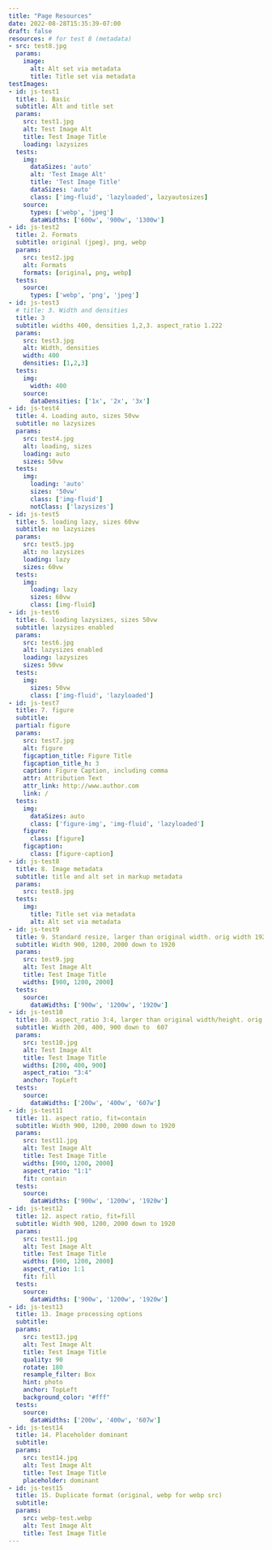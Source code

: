 ```yaml
---
title: "Page Resources"
date: 2022-08-28T15:35:39-07:00
draft: false
resources: # for test 8 (metadata)
- src: test8.jpg
  params:
    image:
      alt: Alt set via metadata
      title: Title set via metadata
testImages:
- id: js-test1
  title: 1. Basic
  subtitle: Alt and title set
  params:
    src: test1.jpg
    alt: Test Image Alt
    title: Test Image Title
    loading: lazysizes
  tests:
    img:
      dataSizes: 'auto'
      alt: 'Test Image Alt'
      title: 'Test Image Title'
      dataSizes: 'auto'
      class: ['img-fluid', 'lazyloaded', lazyautosizes]
    source: 
      types: ['webp', 'jpeg']
      dataWidths: ['600w', '900w', '1300w']
- id: js-test2
  title: 2. Formats
  subtitle: original (jpeg), png, webp
  params:
    src: test2.jpg
    alt: Formats
    formats: [original, png, webp]
  tests: 
    source:
      types: ['webp', 'png', 'jpeg'] 
- id: js-test3
  # title: 3. Width and densities
  title: 3
  subtitle: widths 400, densities 1,2,3. aspect_ratio 1.222
  params:
    src: test3.jpg
    alt: Width, densities
    width: 400
    densities: [1,2,3]
  tests:
    img:
      width: 400
    source: 
      dataDensities: ['1x', '2x', '3x']
- id: js-test4
  title: 4. Loading auto, sizes 50vw
  subtitle: no lazysizes
  params:
    src: test4.jpg
    alt: loading, sizes
    loading: auto
    sizes: 50vw
  tests:
    img: 
      loading: 'auto'
      sizes: '50vw'
      class: ['img-fluid']
      notClass: ['lazysizes']
- id: js-test5
  title: 5. loading lazy, sizes 60vw
  subtitle: no lazysizes
  params:
    src: test5.jpg
    alt: no lazysizes
    loading: lazy
    sizes: 60vw
  tests:
    img: 
      loading: lazy
      sizes: 60vw
      class: [img-fluid]
- id: js-test6
  title: 6. loading lazysizes, sizes 50vw
  subtitle: lazysizes enabled
  params:
    src: test6.jpg
    alt: lazysizes enabled
    loading: lazysizes
    sizes: 50vw
  tests:
    img:
      sizes: 50vw
      class: ['img-fluid', 'lazyloaded']
- id: js-test7
  title: 7. figure
  subtitle: 
  partial: figure
  params:
    src: test7.jpg
    alt: figure
    figcaption_title: Figure Title
    figcaption_title_h: 3
    caption: Figure Caption, including comma
    attr: Attribution Text
    attr_link: http://www.author.com
    link: /
  tests:
    img:
      dataSizes: auto
      class: ['figure-img', 'img-fluid', 'lazyloaded']
    figure:
      class: [figure]
    figcaption:
      class: [figure-caption]
- id: js-test8
  title: 8. Image metadata
  subtitle: title and alt set in markup metadata
  params:
    src: test8.jpg
  tests:
    img:
      title: Title set via metadata
      alt: Alt set via metadata
- id: js-test9
  title: 9. Standard resize, larger than original width. orig width 1920px
  subtitle: Width 900, 1200, 2000 down to 1920
  params:
    src: test9.jpg
    alt: Test Image Alt
    title: Test Image Title
    widths: [900, 1200, 2000]
  tests:
    source: 
      dataWidths: ['900w', '1200w', '1920w']
- id: js-test10
  title: 10. aspect_ratio 3:4, larger than original width/height. orig width 1920px
  subtitle: Width 200, 400, 900 down to  607
  params:
    src: test10.jpg
    alt: Test Image Alt
    title: Test Image Title
    widths: [200, 400, 900]
    aspect_ratio: "3:4"
    anchor: TopLeft
  tests:
    source: 
      dataWidths: ['200w', '400w', '607w']
- id: js-test11
  title: 11. aspect ratio, fit=contain
  subtitle: Width 900, 1200, 2000 down to 1920
  params:
    src: test11.jpg
    alt: Test Image Alt
    title: Test Image Title
    widths: [900, 1200, 2000]
    aspect_ratio: "1:1"
    fit: contain
  tests:
    source: 
      dataWidths: ['900w', '1200w', '1920w']
- id: js-test12
  title: 12. aspect ratio, fit=fill
  subtitle: Width 900, 1200, 2000 down to 1920
  params:
    src: test11.jpg
    alt: Test Image Alt
    title: Test Image Title
    widths: [900, 1200, 2000]
    aspect_ratio: 1:1
    fit: fill
  tests:
    source: 
      dataWidths: ['900w', '1200w', '1920w']
- id: js-test13
  title: 13. Image processing options
  subtitle: 
  params:
    src: test13.jpg
    alt: Test Image Alt
    title: Test Image Title
    quality: 90
    rotate: 180
    resample_filter: Box
    hint: photo
    anchor: TopLeft
    background_color: "#fff"
  tests:
    source: 
      dataWidths: ['200w', '400w', '607w']
- id: js-test14
  title: 14. Placeholder dominant
  subtitle: 
  params:
    src: test14.jpg
    alt: Test Image Alt
    title: Test Image Title
    placeholder: dominant
- id: js-test15
  title: 15. Duplicate format (original, webp for webp src)
  subtitle: 
  params:
    src: webp-test.webp
    alt: Test Image Alt
    title: Test Image Title
--- 
```

